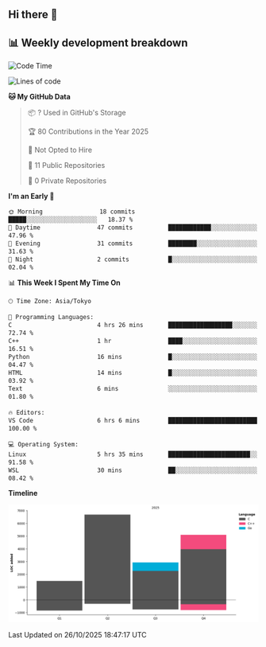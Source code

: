 ## Hi there 👋

<!--
**mandakore/mandakore** is a ✨ _special_ ✨ repository because its `README.md` (this file) appears on your GitHub profile.

Here are some ideas to get you started:

- 🔭 I’m currently working on ...
- 🌱 I’m currently learning ...
- 👯 I’m looking to collaborate on ...
- 🤔 I’m looking for help with ...
- 💬 Ask me about ...
- 📫 How to reach me: ...
- 😄 Pronouns: ...
- ⚡ Fun fact: ...
-->

## 📊 Weekly development breakdown

<!--START_SECTION:waka-->
![Code Time](http://img.shields.io/badge/Code%20Time-146%20hrs%2011%20mins-blue)

![Lines of code](https://img.shields.io/badge/From%20Hello%20World%20I%27ve%20Written-16.2%20thousand%20lines%20of%20code-blue)

**🐱 My GitHub Data** 

> 📦 ? Used in GitHub's Storage 
 > 
> 🏆 80 Contributions in the Year 2025
 > 
> 🚫 Not Opted to Hire
 > 
> 📜 11 Public Repositories 
 > 
> 🔑 0 Private Repositories 
 > 
**I'm an Early 🐤** 

```text
🌞 Morning                18 commits          █████░░░░░░░░░░░░░░░░░░░░   18.37 % 
🌆 Daytime                47 commits          ████████████░░░░░░░░░░░░░   47.96 % 
🌃 Evening                31 commits          ████████░░░░░░░░░░░░░░░░░   31.63 % 
🌙 Night                  2 commits           █░░░░░░░░░░░░░░░░░░░░░░░░   02.04 % 
```


📊 **This Week I Spent My Time On** 

```text
🕑︎ Time Zone: Asia/Tokyo

💬 Programming Languages: 
C                        4 hrs 26 mins       ██████████████████░░░░░░░   72.74 % 
C++                      1 hr                ████░░░░░░░░░░░░░░░░░░░░░   16.51 % 
Python                   16 mins             █░░░░░░░░░░░░░░░░░░░░░░░░   04.47 % 
HTML                     14 mins             █░░░░░░░░░░░░░░░░░░░░░░░░   03.92 % 
Text                     6 mins              ░░░░░░░░░░░░░░░░░░░░░░░░░   01.80 % 

🔥 Editors: 
VS Code                  6 hrs 6 mins        █████████████████████████   100.00 % 

💻 Operating System: 
Linux                    5 hrs 35 mins       ███████████████████████░░   91.58 % 
WSL                      30 mins             ██░░░░░░░░░░░░░░░░░░░░░░░   08.42 % 
```

**Timeline**

![Lines of Code chart](https://raw.githubusercontent.com/mandakore/mandakore/main/assets/bar_graph.png)


 Last Updated on 26/10/2025 18:47:17 UTC
<!--END_SECTION:waka-->

